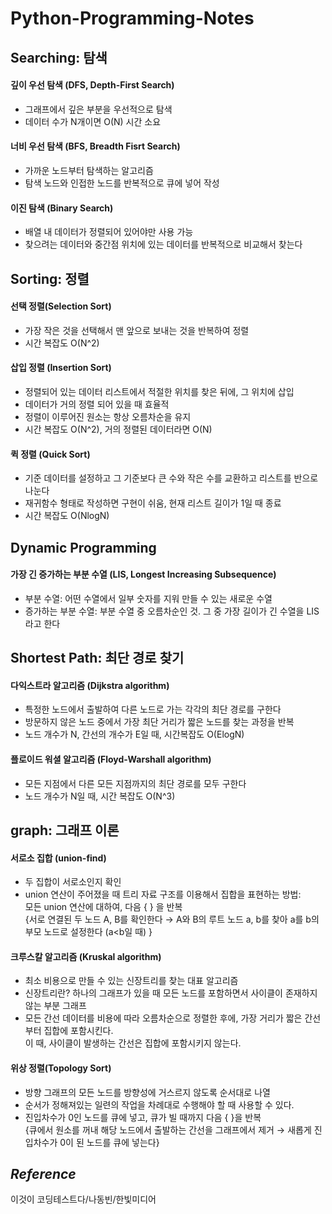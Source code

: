 # Python-Programming-Notes

## Searching: 탐색
#### 깊이 우선 탐색 (DFS, Depth-First Search)
- 그래프에서 깊은 부분을 우선적으로 탐색
- 데이터 수가 N개이면 O(N) 시간 소요

#### 너비 우선 탐색 (BFS, Breadth Fisrt Search)
- 가까운 노드부터 탐색하는 알고리즘
- 탐색 노드와 인접한 노드를 반복적으로 큐에 넣어 작성

#### 이진 탐색 (Binary Search)
- 배열 내 데이터가 정렬되어 있어야만 사용 가능
- 찾으려는 데이터와 중간점 위치에 있는 데이터를 반복적으로 비교해서 찾는다

## Sorting: 정렬
#### 선택 정렬(Selection Sort)
- 가장 작은 것을 선택해서 맨 앞으로 보내는 것을 반복하여 정렬
- 시간 복잡도 O(N^2)

#### 삽입 정렬 (Insertion Sort)
- 정렬되어 있는 데이터 리스트에서 적절한 위치를 찾은 뒤에, 그 위치에 삽입
- 데이터가 거의 정렬 되어 있을 때 효율적
- 정렬이 이루어진 원소는 항상 오름차순을 유지
- 시간 복잡도 O(N^2), 거의 정렬된 데이터라면 O(N)

#### 퀵 정렬 (Quick Sort)
- 기준 데이터를 설정하고 그 기준보다 큰 수와 작은 수를 교환하고 리스트를 반으로 나눈다
- 재귀함수 형태로 작성하면 구현이 쉬움, 현재 리스트 길이가 1일 때 종료
- 시간 복잡도 O(NlogN)

## Dynamic Programming
#### 가장 긴 증가하는 부분 수열 (LIS, Longest Increasing Subsequence)
- 부분 수열: 어떤 수열에서 일부 숫자를 지워 만들 수 있는 새로운 수열
- 증가하는 부분 수열: 부분 수열 중 오름차순인 것. 그 중 가장 길이가 긴 수열을 LIS라고 한다  

## Shortest Path: 최단 경로 찾기
#### 다익스트라 알고리즘 (Dijkstra algorithm)
- 특정한 노드에서 출발하여 다른 노드로 가는 각각의 최단 경로를 구한다
- 방문하지 않은 노드 중에서 가장 최단 거리가 짧은 노드를 찾는 과정을 반복
- 노드 개수가 N, 간선의 개수가 E일 때, 시간복잡도 O(ElogN)

#### 플로이드 워셜 알고리즘 (Floyd-Warshall algorithm)
- 모든 지점에서 다른 모든 지점까지의 최단 경로를 모두 구한다
- 노드 개수가 N일 때, 시간 복잡도 O(N^3)  

## graph: 그래프 이론
#### 서로소 집합 (union-find)
- 두 집합이 서로소인지 확인
- union 연산이 주어졌을 때 트리 자료 구조를 이용해서 집합을 표현하는 방법:  
  모든 union 연산에 대하여, 다음 { } 을 반복  
  {서로 연결된 두 노드 A, B를 확인한다
   → A와 B의 루트 노드 a, b를 찾아 a를 b의 부모 노드로 설정한다 (a<b일 때) }
     
#### 크루스칼 알고리즘 (Kruskal algorithm)
- 최소 비용으로 만들 수 있는 신장트리를 찾는 대표 알고리즘
- 신장트리란? 하나의 그래프가 있을 때 모든 노드를 포함하면서 사이클이 존재하지 않는 부분 그래프
- 모든 간선 데이터를 비용에 따라 오름차순으로 정렬한 후에, 가장 거리가 짧은 간선부터 집합에 포함시킨다.  
  이 때, 사이클이 발생하는 간선은 집합에 포함시키지 않는다.
  
#### 위상 정렬(Topology Sort)
- 방향 그래프의 모든 노드를 방향성에 거스르지 않도록 순서대로 나열
- 순서가 정해져있는 일련의 작업을 차례대로 수행해야 할 때 사용할 수 있다.
- 진입차수가 0인 노드를 큐에 넣고, 큐가 빌 때까지 다음 { }을 반복  
  {큐에서 원소를 꺼내 해당 노드에서 출발하는 간선을 그래프에서 제거 → 새롭게 진입차수가 0이 된 노드를 큐에 넣는다}

## _Reference_  
이것이 코딩테스트다/나동빈/한빛미디어  
